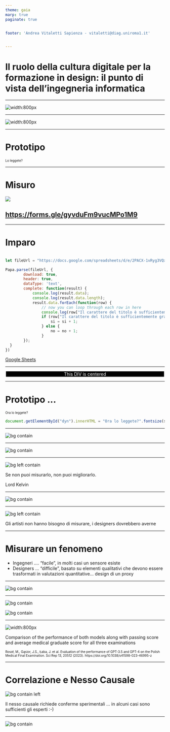 ```yaml
---
theme: gaia
marp: true
paginate: true


footer: 'Andrea Vitaletti Sapienza - vitaletti@diag.uniroma1.it'


---
```

<!-- header: https://andreavitaletti.github.io/assets/slides/bari/bari.html -->

# Il ruolo della cultura digitale per la formazione in design: il punto di vista dell’ingegneria informatica


<script src="https://cdnjs.cloudflare.com/ajax/libs/PapaParse/5.3.1/papaparse.min.js" integrity="sha512-EbdJQSugx0nVWrtyK3JdQQ/03mS3Q1UiAhRtErbwl1YL/+e2hZdlIcSURxxh7WXHTzn83sjlh2rysACoJGfb6g==" crossorigin="anonymous" referrerpolicy="no-referrer">
</script>

<script src="https://cdn.canvasjs.com/canvasjs.min.js"></script>

---
<!-- header: " " -->
<!-- _class: lead -->


![width:800px](assets/images/2023-11-28-16-03-34.png)

---

<!-- _class: lead -->

![width:800px](assets/images/CMI.png)

---

<!-- _class: lead -->

# Prototipo

<font size="1">Lo leggete?</font>

<script type="text/javascript">
let si = 0; 
let no = 0; 
</script>



---

<!-- _class: lead -->

# Misuro

![](assets/images/2023-11-27-12-12-52.png)

## https://forms.gle/gyvduFm9vucMPo1M9

---

# Imparo


```js

let fileUrl = "https://docs.google.com/spreadsheets/d/e/2PACX-1vRyg3VQxZkKPxKs7Ipll5779UF7g-Ovck1Fx_rMX80iEJ7DUbp7S__Uws_3qCnnlO3mecUxCGSS5Jl7/pub?gid=803235601&single=true&output=csv"

Papa.parse(fileUrl, {
        download: true,
        header: true,
        dataType: 'text',
        complete: function(result) {
        	console.log(result.data);
        	console.log(result.data.length);
        	result.data.forEach(function(row) {
    			// now you can loop through each row in here
    			console.log(row["Il carattere del titolo è sufficientemente grande?"]);
    			if (row["Il carattere del titolo è sufficientemente grande?"] === "Si") {
    				si = si + 1;
    			} else {
    				no = no + 1;
    			}
		});
  }
})

```

[Google Sheets](https://docs.google.com/spreadsheets/d/1YjXeWqLpyJ0SGXr7KwTeVXrzd6Hdfo4fscFduWviJN0/edit#gid=803235601)

---



<!--
<p id="si"></p>
<p id="no"></p>
<font id ="dyn" size="1">Ora lo leggete?</font>

<div id="chartContainer" style="height: 300px; width: 100%;">

</div>
-->

<div style="text-align: center;">
      <div id="chartContainer" style="width: 500px; margin: 0 auto; background: #000; color: #fff;">This DIV is centered</div>
</div>


<script>


// Not a real link
let fileUrl = "https://docs.google.com/spreadsheets/d/e/2PACX-1vRyg3VQxZkKPxKs7Ipll5779UF7g-Ovck1Fx_rMX80iEJ7DUbp7S__Uws_3qCnnlO3mecUxCGSS5Jl7/pub?gid=803235601&single=true&output=csv"

Papa.parse(fileUrl, {
        download: true,
        header: true,
        dataType: 'text',
        complete: function(result) {
        	console.log(result.data);
        	console.log(result.data.length);
        	result.data.forEach(function(row) {
    			// now you can loop through each row in here
    			console.log(row["Il carattere del titolo è sufficientemente grande?"]);
    			if (row["Il carattere del titolo è sufficientemente grande?"] === "Si") {
    				si = si + 1;
    			} else {
    				no = no + 1;
    			}
		});
        	//document.getElementById("dyn").innerHTML = ("Ora il caratter ha un rapporto "+si/no*25+"...lo leggete?").fontsize(si/no*25);
			localStorage.setItem('sil', si);
			localStorage.setItem('nol', no);
			plot_data(si,no)
  }
})

function plot_data(si,no) {
	var chart = new CanvasJS.Chart("chartContainer", {
	
		data: [              
		{
			// Change type to "doughnut", "line", "splineArea", etc.
			type: "pie",
			dataPoints: [
				{ label: "Si",  y: si  },
				{ label: "No", y: no  }
			]
		}
		]
	});
	chart.render();
}

</script>
    
---

# Prototipo ... 

<!-- _class: lead -->

<font id ="dyn1" size="1">Ora lo leggete?</font>

<script>
sil = localStorage.getItem('sil');
nol = localStorage.getItem('nol');
document.getElementById("dyn1").innerHTML = ("Ora lo leggete?").fontsize(sil/nol*25);
</script>

```js
document.getElementById("dyn").innerHTML = "Ora lo leggete?".fontsize(si/no*25);
```

---
<!-- footer: " " -->

![bg contain](assets/images/2023-11-28-16-29-51.png)

---

![bg contain](assets/images/computational_thinking.png)

---

![bg left contain](assets/images/2023-11-28-16-33-31.png)

<!-- _class: lead -->

Se non puoi misurarlo, non puoi migliorarlo.

Lord Kelvin

---


![bg contain](assets/images/desvsart.png)

---

![bg left contain](assets/images/divided.png)

<!-- _class: lead -->

Gli artisti non hanno bisogno di misurare, i designers dovrebbero averne

---

# Misurare un fenomeno 

* Ingegneri …. “facile”, in molti casi un sensore esiste
* Designers … “difficile”, basato su elementi qualitativi che devono essere trasformati in valutazioni quantitative… design di un  proxy


---

![bg contain](assets/images/datadesign.png)

---



![bg contain](assets/images/2023-11-30-09-17-12.png)

![bg contain](assets/images/2023-11-30-09-17-46.png)

---

![width:800px](assets/images/2023-11-30-14-35-57.png)

Comparison of the performance of both models along with passing score and average medical graduate score for all three examinations


<font size="1">
Rosoł, M., Gąsior, J.S., Łaba, J. et al. Evaluation of the performance of GPT-3.5 and GPT-4 on the Polish Medical Final Examination. Sci Rep 13, 20512 (2023). https://doi.org/10.1038/s41598-023-46995-z
</font>

---

# Correlazione e Nesso Causale 

![bg contain left](assets/images/2023-11-30-14-24-14.png)

Il nesso causale richiede conferme  sperimentali ... in alcuni casi sono sufficienti gli esperti :-)

---

<!-- footer: 'Andrea Vitaletti Sapienza - vitaletti@diag.uniroma1.it' -->

![bg contain](assets/images/desing.png)
